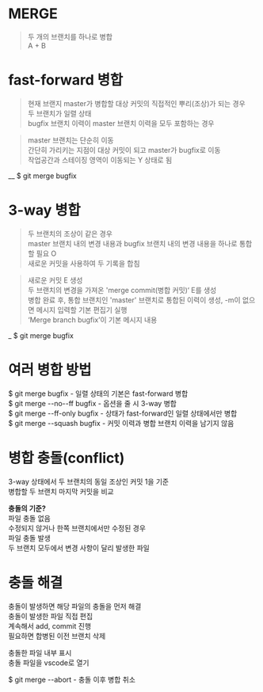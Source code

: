 # MERGE
> 두 개의 브랜치를 하나로 병합 <br>
> A + B

# fast-forward 병합
> 현재 브랜지 master가 병합할 대상 커밋의 직접적인 뿌리(조상)가 되는 경우<br>
> 두 브랜치가 일렬 상태 <br>
> bugfix 브랜치 이력이 master 브랜치 이력을 모두 포함하는 경우<br>

> master 브랜치는 단순히 이동<br>
> 간단히 가리키는 지점이 대상 커밋이 되고 master가 bugfix로 이동<br>
> 작업공간과 스테이징 영역이 이동되는 Y 상태로 됨<br>

__ $ git merge bugfix

# 3-way 병합
> 두 브랜치의 조상이 같은 경우<br>
> master 브랜치 내의 변경 내용과 bugfix 브랜치 내의 변경 내용을 하나로 통합할 필요 O<br>
> 새로운 커밋을 사용하여 두 기록을 합침<br>

> 새로운 커밋 E 생성<br>
> 두 브랜치의 변경을 가져온 'merge commit(병합 커밋)‘ E를 생성<br>
> 병합 완료 후, 통합 브랜치인 'master' 브랜치로 통합된 이력이 생성, -m이 없으면 메시지 입력할 기본 편집기 실행<br>
> ‘Merge branch bugfix’이 기본 메시지 내용<br>

_ $ git merge bugfix

# 여러 병합 방법
$ git merge bugfix - 일렬 상태의 기본은 fast-forward 병합<br>
$ git merge --no--ff bugfix - 옵션을 줄 시 3-way 병합<br>
$ git merge --ff-only bugfix - 상태가 fast-forward인 일렬 상태에서만 병합<br>
$ git merge --squash bugfix - 커밋 이력과 병합 브랜치 이력을 남기지 않음

# 병합 충돌(conflict)
3-way 상태에서 두 브랜치의 동일 조상인 커밋 1을 기준<br>
병합할 두 브랜치 마지막 커밋을 비교<br>

<b>충돌의 기준?</b><br>
파일 충돌 없음<br>
수정되지 않거나 한쪽 브랜치에서만 수정된 경우<br>
파일 충돌 발생<br>
두 브랜치 모두에서 변경 사항이 달리 발생한 파일

# 충돌 해결
충돌이 발생하면 해당 파일의 충돌을 먼저 해결<br>
충돌이 발생한 파일 직접 편집<br>
계속해서 add, commit 진행<br>
필요하면 합병된 이전 브랜치 삭제<br>

충돌한 파일 내부 표시<br>
충돌 파일을 vscode로 열기<br>

$ git merge --abort - 충돌 이후 병합 취소
